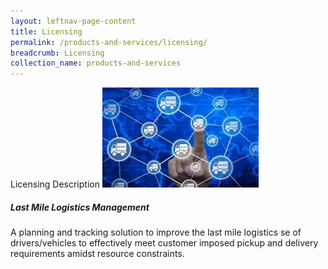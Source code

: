 ```yaml
---
layout: leftnav-page-content
title: Licensing
permalink: /products-and-services/licensing/
breadcrumb: Licensing
collection_name: products-and-services
---
```

Licensing Description
<img src="/images/sme_tech_solution_1.jpg" style="width:250px;height:160px">
<h5>Last Mile Logistics Management</h5>
<p>A planning and tracking solution to improve the last mile logistics se of drivers/vehicles to effectively meet customer imposed pickup and delivery requirements amidst resource constraints.</p>
